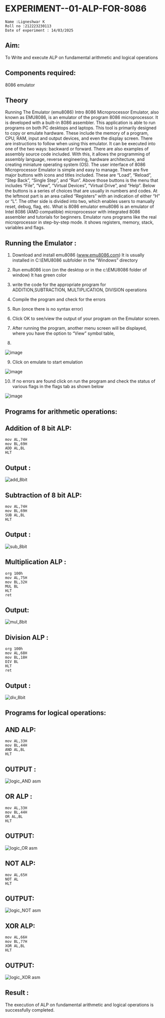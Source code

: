 # EXPERIMENT--01-ALP-FOR-8086
```
Name :Ligneshwar K
Roll no :212223230113
Date of experiment : 14/03/2025
```
## Aim: 
To Write and execute ALP on fundamental arithmetic and logical operations
## Components required: 
8086  emulator 
## Theory 
Running The Emulator (emu8086) Intro 8086 Microprocessor Emulator, also known as EMU8086, is an emulator of the program 8086 microprocessor. It is developed with a built-in 8086 assembler. This application is able to run programs on both PC desktops and laptops. This tool is primarily designed to copy or emulate hardware. These include the memory of a program, CPU, RAM, input and output devices, and even the display screen. There are instructions to follow when using this emulator. It can be executed into one of the two ways: backward or forward. There are also examples of assembly source code included. With this, it allows the programming of assembly language, reverse engineering, hardware architecture, and creating miniature operating system (OS). The user interface of 8086 Microprocessor Emulator is simple and easy to manage. There are five major buttons with icons and titles included. These are “Load”, “Reload”, “Step Back”, “Single Step”, and “Run”. Above those buttons is the menu that includes “File”, “View”, “Virtual Devices”, “Virtual Drive”, and “Help”. Below the buttons is a series of choices that are usually in numbers and codes. At the leftmost part is an area called “Registers” with an indication of either “H” or “L”. The other side is divided into two, which enables users to manually reset, debug, flag, etc. What is 8086 emulator emu8086 is an emulator of Intel 8086 (AMD compatible) microprocessor with integrated 8086 assembler and tutorials for beginners. Emulator runs programs like the real microprocessor in step-by-step mode. it shows registers, memory, stack, variables and flags.


 ## Running the Emulator :
1.	Download and install emu8086 (www.emu8086.com) It is usually installed in C:\EMU8086 subfolder in the “Windows” directory
2. Run  emu8086 icon (on the desktop or in the c:\EMU8086 folder of window) It has green color  
3.	write the code for the appropriate program for ADDITION,SUBTRACTION, MULTIPLICATION,  DIVISION operations 
4.	 Compile the program and check for the errors 
5.	Run (once there is no syntax error) 

6.	Click OK to see/view the output of your program on the Emulator screen. 


7.	After running the program, another menu screen will be displayed, where you have the option to “View” symbol table,
8.	 
![image](https://user-images.githubusercontent.com/36288975/189273263-d65baae9-4b8f-4723-afb3-c0ffa4052b04.png)

9.	Click on emulate to start emulation 

![image](https://user-images.githubusercontent.com/36288975/189273273-9bb36ec1-e2e8-4892-8d35-37707332bfdc.png)

10.	If no errors are found click on run the program and check the status of various flags in the flags tab as shown below 

![image](https://user-images.githubusercontent.com/36288975/189273277-113a2a33-4a40-4ff8-95a5-ecd3a1f504fe.png)

## Programs for arithmetic  operations:

## Addition  of 8 bit ALP:
```
mov AL,74H
mov BL,69H
ADD AL,BL
HLT
```
## Output :
![add_8bit](https://github.com/user-attachments/assets/ecb91f12-545b-4375-99c0-07c26bb6421a)

## Subtraction  of 8 bit ALP:
```
mov AL,74H
mov BL,69H
SUB AL,BL
HLT
```
## Output :
![sub_8bit](https://github.com/user-attachments/assets/a3e7048a-4896-4e72-bb55-5f76351e71c8)

## Multiplication ALP :
```
org 100h
mov AL,75H
mov BL,32H
MUL BL 
HLT
ret
```
## Output:
![mul_8bit](https://github.com/user-attachments/assets/8201a6f2-e1c9-4593-a5a9-e295833d1746)

## Division ALP :
```
org 100h
mov AL,68H
mov BL,18H
DIV BL
HLT
ret
```
## Output :
![div_8bit](https://github.com/user-attachments/assets/b8287201-d82f-45f1-b98f-880bc9134254)

## Programs for logical operations:
## AND ALP:
```
mov AL,33H
mov BL,44H
AND AL,BL
HLT
```
## OUTPUT :
![logic_AND asm](https://github.com/user-attachments/assets/babed937-bcfd-45d0-b045-7635d539ae27)

## OR ALP :
```
mov AL,33H
mov BL,44H
OR AL,BL
HLT
```
## OUTPUT:
![logic_OR asm](https://github.com/user-attachments/assets/c0cca8d6-3e53-4798-b44c-44f2c480c9ec)

## NOT ALP:
```
mov AL,65H
NOT AL
HLT
```
## OUTPUT:
![logic_NOT asm](https://github.com/user-attachments/assets/f41eba4e-c3f2-48c7-a486-5aa3de4d14bd)

## XOR ALP:
```
mov AL,66H
mov BL,77H
XOR AL,BL
HLT
```
## OUTPUT:
![logic_XOR asm](https://github.com/user-attachments/assets/0c9c3a8c-5593-4b37-8203-3f69939196b8)


## Result :
 The execution of ALP on fundamental arithmetic and logical operations is successfully completed.
